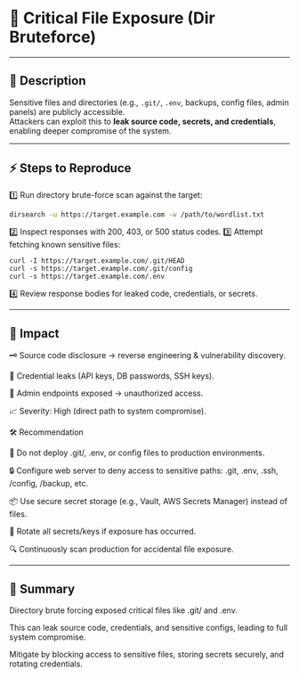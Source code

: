 # 🐞  Critical File Exposure (Dir Bruteforce)

---

## 📖 Description  
Sensitive files and directories (e.g., `.git/`, `.env`, backups, config files, admin panels) are publicly accessible.  
Attackers can exploit this to **leak source code, secrets, and credentials**, enabling deeper compromise of the system.  

---

## ⚡ Steps to Reproduce  
1️⃣ Run directory brute-force scan against the target:  
```bash
dirsearch -u https://target.example.com -w /path/to/wordlist.txt
```
2️⃣ Inspect responses with 200, 403, or 500 status codes.
3️⃣ Attempt fetching known sensitive files:
```
curl -I https://target.example.com/.git/HEAD
curl -s https://target.example.com/.git/config
curl -s https://target.example.com/.env
```
4️⃣ Review response bodies for leaked code, credentials, or secrets.

---

## 🎯 Impact
🗝️ Source code disclosure → reverse engineering & vulnerability discovery.

🔑 Credential leaks (API keys, DB passwords, SSH keys).

🚪 Admin endpoints exposed → unauthorized access.

📈 Severity: High (direct path to system compromise).

🛠️ Recommendation

🚫 Do not deploy .git/, .env, or config files to production environments.

🔒 Configure web server to deny access to sensitive paths:
.git, .env, .ssh, /config, /backup, etc.

📦 Use secure secret storage (e.g., Vault, AWS Secrets Manager) instead of files.

🔄 Rotate all secrets/keys if exposure has occurred.

🔍 Continuously scan production for accidental file exposure.

---

## 📝 Summary
Directory brute forcing exposed critical files like .git/ and .env.

This can leak source code, credentials, and sensitive configs, leading to full system compromise.

Mitigate by blocking access to sensitive files, storing secrets securely, and rotating credentials.
